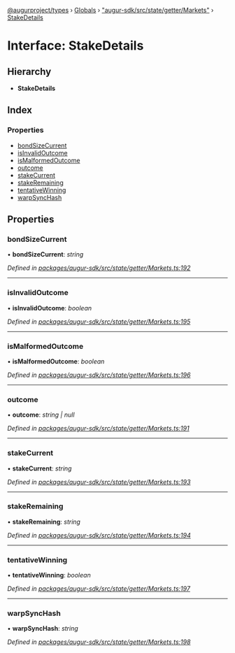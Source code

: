 [@augurproject/types](../README.md) › [Globals](../globals.md) › ["augur-sdk/src/state/getter/Markets"](../modules/_augur_sdk_src_state_getter_markets_.md) › [StakeDetails](_augur_sdk_src_state_getter_markets_.stakedetails.md)

# Interface: StakeDetails

## Hierarchy

* **StakeDetails**

## Index

### Properties

* [bondSizeCurrent](_augur_sdk_src_state_getter_markets_.stakedetails.md#bondsizecurrent)
* [isInvalidOutcome](_augur_sdk_src_state_getter_markets_.stakedetails.md#isinvalidoutcome)
* [isMalformedOutcome](_augur_sdk_src_state_getter_markets_.stakedetails.md#ismalformedoutcome)
* [outcome](_augur_sdk_src_state_getter_markets_.stakedetails.md#outcome)
* [stakeCurrent](_augur_sdk_src_state_getter_markets_.stakedetails.md#stakecurrent)
* [stakeRemaining](_augur_sdk_src_state_getter_markets_.stakedetails.md#stakeremaining)
* [tentativeWinning](_augur_sdk_src_state_getter_markets_.stakedetails.md#tentativewinning)
* [warpSyncHash](_augur_sdk_src_state_getter_markets_.stakedetails.md#warpsynchash)

## Properties

###  bondSizeCurrent

• **bondSizeCurrent**: *string*

*Defined in [packages/augur-sdk/src/state/getter/Markets.ts:192](https://github.com/AugurProject/augur/blob/69c4be52bf/packages/augur-sdk/src/state/getter/Markets.ts#L192)*

___

###  isInvalidOutcome

• **isInvalidOutcome**: *boolean*

*Defined in [packages/augur-sdk/src/state/getter/Markets.ts:195](https://github.com/AugurProject/augur/blob/69c4be52bf/packages/augur-sdk/src/state/getter/Markets.ts#L195)*

___

###  isMalformedOutcome

• **isMalformedOutcome**: *boolean*

*Defined in [packages/augur-sdk/src/state/getter/Markets.ts:196](https://github.com/AugurProject/augur/blob/69c4be52bf/packages/augur-sdk/src/state/getter/Markets.ts#L196)*

___

###  outcome

• **outcome**: *string | null*

*Defined in [packages/augur-sdk/src/state/getter/Markets.ts:191](https://github.com/AugurProject/augur/blob/69c4be52bf/packages/augur-sdk/src/state/getter/Markets.ts#L191)*

___

###  stakeCurrent

• **stakeCurrent**: *string*

*Defined in [packages/augur-sdk/src/state/getter/Markets.ts:193](https://github.com/AugurProject/augur/blob/69c4be52bf/packages/augur-sdk/src/state/getter/Markets.ts#L193)*

___

###  stakeRemaining

• **stakeRemaining**: *string*

*Defined in [packages/augur-sdk/src/state/getter/Markets.ts:194](https://github.com/AugurProject/augur/blob/69c4be52bf/packages/augur-sdk/src/state/getter/Markets.ts#L194)*

___

###  tentativeWinning

• **tentativeWinning**: *boolean*

*Defined in [packages/augur-sdk/src/state/getter/Markets.ts:197](https://github.com/AugurProject/augur/blob/69c4be52bf/packages/augur-sdk/src/state/getter/Markets.ts#L197)*

___

###  warpSyncHash

• **warpSyncHash**: *string*

*Defined in [packages/augur-sdk/src/state/getter/Markets.ts:198](https://github.com/AugurProject/augur/blob/69c4be52bf/packages/augur-sdk/src/state/getter/Markets.ts#L198)*
